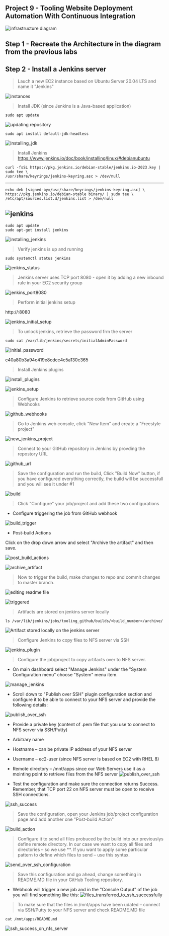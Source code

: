 

## Project 9 - Tooling Website Deployment Automation With Continuous Integration

![infrastructure diagram](./images/infrastructure_diagram.png)

## Step 1 - Recreate the Architecture in the diagram from the previous labs

## Step 2 - Install a Jenkins server

> Lauch a new EC2 instance based on Ubuntu Server 20.04 LTS and name it "Jenkins"

  ![instances](./images/instances.png)

> Install JDK (since Jenkins is a Java-based application)

    sudo apt update

  ![updating repository](./images/updating_repository.png) 

    sudo apt install default-jdk-headless

  ![installing_jdk](./images/installing_Jdk.png)

> Install Jenkins
    https://www.jenkins.io/doc/book/installing/linux/#debianubuntu

    curl -fsSL https://pkg.jenkins.io/debian-stable/jenkins.io-2023.key | sudo tee \
    /usr/share/keyrings/jenkins-keyring.asc > /dev/null
---
    echo deb [signed-by=/usr/share/keyrings/jenkins-keyring.asc] \
    https://pkg.jenkins.io/debian-stable binary/ | sudo tee \
    /etc/apt/sources.list.d/jenkins.list > /dev/null
  ![jenkins](./images/jenkins.png)
---
    sudo apt update
    sudo apt-get install jenkins

  ![installing_jenkins](./images/installing_jenkins.png)

> Verify jenkins is up and running

    sudo systemctl status jenkins

![jenkins_status](./images/jenkins_status.png)

> Jenkins server uses TCP port 8080 - open it by adding a new inbound rule in your EC2 security group

  ![jenkins_port8080](./images/jenkins_port8080.png)


> Perform initial jenkins setup

  http://<Jenkins-Server-Public-IP-Address-or-Public-DNS-Name>:8080

 ![jenkins_initial_setup](./images/jenkins_initial_setup.png)

> To unlock jenkins, retrieve the password frm the server

    sudo cat /var/lib/jenkins/secrets/initialAdminPassword

![initial_password](./images/initial_password.png)

c40a80b3a94c419e8cdcc4c5a130c365

> Install Jenkins plugins

![install_plugins](./images/install_jenkins_plugins.png)

![jenkins_setup](./images/jenkins_setup.png)

> Configure Jenkins to retrieve source code from GitHub using Webhooks

![github_webhooks](./images/github-webhooks.png)

> Go to Jenkins web console, click "New Item" and create a "Freestyle project"

![new_jenkins_project](./images/new_jenkins_project.png)

> Connect to your GitHub repository in Jenkins by provding the repostory URL

![github_url](./images/github_jenkins.png)


> Save the configuration and run the build, Click "Build Now" button, if you have configured everything correctly, the build will be successfull and you will see it under #1

![build](./images/build.png)

> Click "Configure" your job/project and add these two configurations

  - Configure triggering the job from GitHub webhook

![build_trigger](./images/build_triggers.png )

  - Post-build Actions

  Click on the drop down arrow and select "Archive the artifact" and then save.

![post_build_actions](./images/post-build-action.png)

![archive_artifact](./images/archive_artifact.png)

> Now to trigger the build, make changes to repo and commit changes to master branch.

![editing readme file](./images/updating_repository.png)

![triggered](./images/triggered.png)

> Artifacts are stored on jenkins server locally 

    ls /var/lib/jenkins/jobs/tooling_github/builds/<build_number>/archive/
![Artifact stored locally on the jenkins server](./images/file_on_jenkins_server.png)

> Configure Jenkins to copy files to NFS server via SSH

![jenkins_plugin](./images/jenkins_plugin.png)

> Configure the job/project to copy artifacts over to NFS server.

- On main dashboard select "Manage Jenkins" under the "System Configuration menu" choose "System" menu item.

![manage_jenkins](./images/manage_jenkins.png)

- Scroll down to "Publish over SSH" plugin configuration section and configure it to be able to connect to your NFS server and provide the following details:

![publish_over_ssh](./images/publish_over_ssh1.png)

- Provide a private key (content of .pem file that you use to connect to NFS server via SSH/Putty)

- Arbitrary name
- Hostname – can be private IP address of your NFS server
- Username – ec2-user (since NFS server is based on EC2 with RHEL 8)
- Remote directory – /mnt/apps since our Web Servers use it as a mointing point to retrieve files from the NFS server
![publish_over_ssh](./images/publish_over_ssh2.png)

- Test the configuration and make sure the connection returns Success. Remember, that TCP port 22 on NFS server must be open to receive SSH connections.

![ssh_success](./images/ssh_success.png)

> Save the configuration, open your Jenkins job/project configuration page and add another one "Post-build Action"

![build_action](./images/build.png)

> Configure it to send all files probuced by the build into our previouslys define remote directory. In our case we want to copy all files and directories – so we use **.
If you want to apply some particular pattern to define which files to send – use this syntax.

![send_over_ssh_configuration](./images/send_over_ssh.png)

> Save this configuration and go ahead, change something in README.MD file in your GitHub Tooling repository.

- Webhook will trigger a new job and in the "Console Output" of the job you will find something like this:
![files_transferred_to_ssh_successfully](./images/success.png)

> To make sure that the files in /mnt/apps have been udated – connect via SSH/Putty to your NFS server and check README.MD file

    cat /mnt/apps/README.md

![ssh_success_on_nfs_server](./images/ssh_success_on_nfs_server.png)

